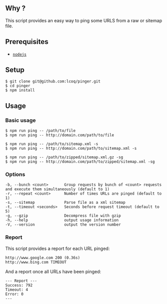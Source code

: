 ## Why ?

This script provides an easy way to ping some URLS from a raw or sitemap file.

## Prerequisites

* [`nodejs`](https://nodejs.org/en/)

## Setup

```
$ git clone git@github.com:lcoq/pinger.git
$ cd pinger
$ npm install
```

## Usage

### Basic usage

```
$ npm run ping -- /path/to/file
$ npm run ping -- http://domain.com/path/to/file
```

```
$ npm run ping -- /path/to/sitemap.xml -s
$ npm run ping -- http://domain.com/path/to/sitemap.xml -s
```

```
$ npm run ping -- /path/to/zipped/sitemap.xml.gz -sg
$ npm run ping -- http://domain.com/path/to/zipped/sitemap.xml -sg
```


### Options

```
-b, --bunch <count>       Group requests by bunch of <count> requests and execute them simultaneously (default to 1)
-r, --repeat <count>      Number of times URLs are pinged (default to 1)
-s, --sitemap             Parse file as a xml sitemap
-t, --timeout <seconds>   Seconds before request timeout (default to 5)
-g, --gzip                Decompress file with gzip
-h, --help                output usage information
-V, --version             output the version number
```

### Report

This script provides a report for each URL pinged:

```
http://www.google.com 200 (0.36s)
http://www.bing.com TIMEOUT
```

And a report once all URLs have been pinged:

```
--- Report ---
Success: 792
Timeout: 4
Error: 0
---
```
